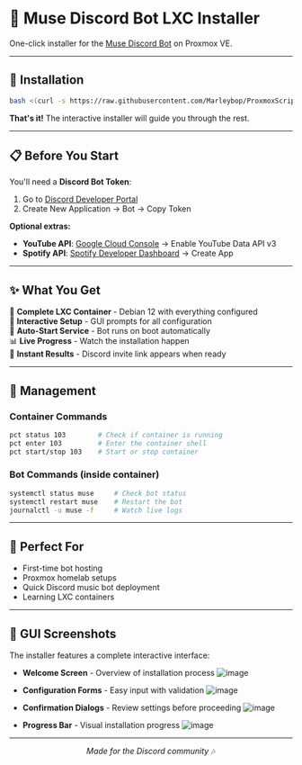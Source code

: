 # 🎵 Muse Discord Bot LXC Installer

One-click installer for the [Muse Discord Bot](https://github.com/museofficial/muse) on Proxmox VE.

---

## 🚀 Installation

```bash
bash <(curl -s https://raw.githubusercontent.com/Marleybop/ProxmoxScripts/main/muse.sh)
```

**That's it!** The interactive installer will guide you through the rest.

---

## 📋 Before You Start

You'll need a **Discord Bot Token**:

1. Go to [Discord Developer Portal](https://discord.com/developers/applications)
2. Create New Application → Bot → Copy Token

**Optional extras:**
- **YouTube API**: [Google Cloud Console](https://console.developers.google.com) → Enable YouTube Data API v3
- **Spotify API**: [Spotify Developer Dashboard](https://developer.spotify.com/dashboard) → Create App

---

## ✨ What You Get

🐳 **Complete LXC Container** - Debian 12 with everything configured  
🎨 **Interactive Setup** - GUI prompts for all configuration  
🔄 **Auto-Start Service** - Bot runs on boot automatically  
📊 **Live Progress** - Watch the installation happen  
📝 **Instant Results** - Discord invite link appears when ready  

---

## 🔧 Management

### Container Commands
```bash
pct status 103        # Check if container is running
pct enter 103         # Enter the container shell
pct start/stop 103    # Start or stop container
```

### Bot Commands (inside container)
```bash
systemctl status muse     # Check bot status
systemctl restart muse    # Restart the bot
journalctl -u muse -f     # Watch live logs
```

---

## 🎯 Perfect For

- First-time bot hosting
- Proxmox homelab setups  
- Quick Discord music bot deployment
- Learning LXC containers

---

## 📱 GUI Screenshots

The installer features a complete interactive interface:

- **Welcome Screen** - Overview of installation process
![image](https://github.com/user-attachments/assets/1f6c8319-eba1-4f9f-8df7-3abba8b2121d)

- **Configuration Forms** - Easy input with validation
  ![image](https://github.com/user-attachments/assets/79115459-a421-42cc-a832-3e64d2b70db1)

- **Confirmation Dialogs** - Review settings before proceeding
![image](https://github.com/user-attachments/assets/fb7436c0-1378-410c-bce6-23e66e38aab4)

- **Progress Bar** - Visual installation progress
![image](https://github.com/user-attachments/assets/03b4be11-36f7-4126-8343-88cbafdf121c)

---

<div align="center">

*Made for the Discord community* 🎶

</div>
